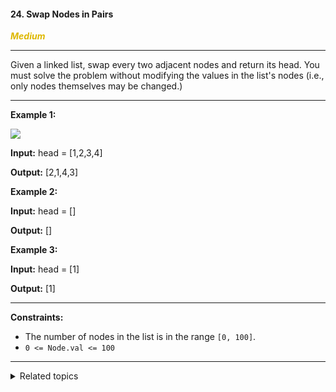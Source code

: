 #### 24. Swap Nodes in Pairs

<span style="color:#deb800">***Medium***</span>
___

Given a linked list, swap every two adjacent nodes and return its head. You must solve the problem without modifying the values in the list's nodes (i.e., only nodes themselves may be changed.)
___

**Example 1:**

![](https://assets.leetcode.com/uploads/2020/10/03/swap_ex1.jpg)

**Input:** head = [1,2,3,4]

**Output:** [2,1,4,3] 

**Example 2:**

**Input:** head = []

**Output:** [] 

**Example 3:**

**Input:** head = [1]

**Output:** [1] 
___

**Constraints:**

*   The number of nodes in the list is in the range `[0, 100]`.
*   `0 <= Node.val <= 100`
___

<details><summary>Related topics</summary>

[#Linked List](https://leetcode.com/tag/linked-list/)
[#Recursion](https://leetcode.com/tag/recursion/)

</details>